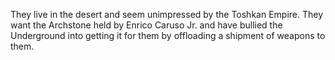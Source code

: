 They live in the desert and seem unimpressed by the Toshkan Empire. 
They want the Archstone held by Enrico Caruso Jr. and have bullied the Underground into getting it for them by offloading a shipment of weapons to them.